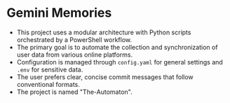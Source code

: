 # Gemini Memories

- This project uses a modular architecture with Python scripts orchestrated by a
  PowerShell workflow.
- The primary goal is to automate the collection and synchronization of user
  data from various online platforms.
- Configuration is managed through `config.yaml` for general settings and
  `.env` for sensitive data.
- The user prefers clear, concise commit messages that follow conventional
  formats.
- The project is named "The-Automaton".
